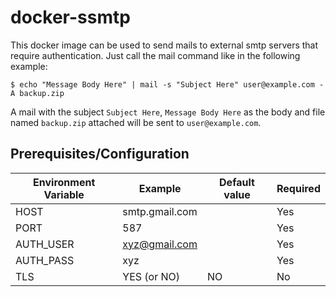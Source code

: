 # docker-ssmtp
This docker image can be used to send mails to external smtp servers that require authentication. Just call the mail command like in the following example:
```
$ echo "Message Body Here" | mail -s "Subject Here" user@example.com -A backup.zip
```
A mail with the subject `Subject Here`, `Message Body Here` as the body and file named `backup.zip` attached will be sent to `user@example.com`.

## Prerequisites/Configuration
| Environment Variable | Example        | Default value | Required |
|----------------------|----------------|---------------|----------|
| HOST                 | smtp.gmail.com |               | Yes      |
| PORT                 | 587            |               | Yes      |
| AUTH_USER            | xyz@gmail.com  |               | Yes      |
| AUTH_PASS            | xyz            |               | Yes      |
| TLS                  | YES (or NO)    | NO            | No       |